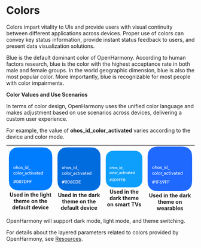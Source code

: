 # Colors

Colors impart vitality to UIs and provide users with visual continuity between different applications across devices. Proper use of colors can convey key status information, provide instant status feedback to users, and present data visualization solutions.


Blue is the default dominant color of OpenHarmony. According to human factors research, blue is the color with the highest acceptance rate in both male and female groups. In the world geographic dimension, blue is also the most popular color. More importantly, blue is recognizable for most people with color impairments.


**Color Values and Use Scenarios**


In terms of color design, OpenHarmony uses the unified color language and makes adjustment based on use scenarios across devices, delivering a custom user experience.


For example, the value of **ohos_id_color_activated** varies according to the device and color mode.


  | ![en-us_image_0000001568093293](figures/en-us_image_0000001568093293.png)<br>**Used in the light theme on the default device**| ![en-us_image_0000001568293173](figures/en-us_image_0000001568293173.png)<br>Used in the dark theme on the default device| ![en-us_image_0000001568293169](figures/en-us_image_0000001568293169.png)<br>Used in the dark theme on smart TVs| ![en-us_image_0000001517453016](figures/en-us_image_0000001517453016.png)<br>Used in the dark theme on wearables| 
| -------- | -------- | -------- | -------- |

OpenHarmony will support dark mode, light mode, and theme switching.

For details about the layered parameters related to colors provided by OpenHarmony, see [Resources](design-resources.md).
